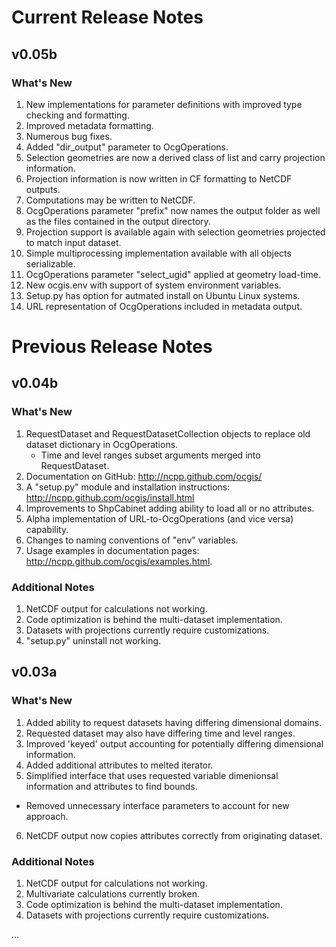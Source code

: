 # Current Release Notes #

## v0.05b ##

### What's New ###
1. New implementations for parameter definitions with improved type checking and formatting.
2. Improved metadata formatting.
3. Numerous bug fixes.
4. Added "dir_output" parameter to OcgOperations.
5. Selection geometries are now a derived class of list and carry projection information.
5. Projection information is now written in CF formatting to NetCDF outputs.
6. Computations may be written to NetCDF.
7. OcgOperations parameter "prefix" now names the output folder as well as the files contained in the output directory.
8. Projection support is available again with selection geometries projected to match input dataset.
9. Simple multiprocessing implementation available with all objects serializable.
10. OcgOperations parameter "select_ugid" applied at geometry load-time.
11. New ocgis.env with support of system environment variables.
12. Setup.py has option for autmated install on Ubuntu Linux systems.
13. URL representation of OcgOperations included in metadata output.

# Previous Release Notes #

## v0.04b ##

### What's New ###
1. RequestDataset and RequestDatasetCollection objects to replace old dataset dictionary in OcgOperations.
   * Time and level ranges subset arguments merged into RequestDataset.
2. Documentation on GitHub: http://ncpp.github.com/ocgis/
3. A "setup.py" module and installation instructions: http://ncpp.github.com/ocgis/install.html
4. Improvements to ShpCabinet adding ability to load all or no attributes.
5. Alpha implementation of URL-to-OcgOperations (and vice versa) capability.
6. Changes to naming conventions of "env" variables.
7. Usage examples in documentation pages: http://ncpp.github.com/ocgis/examples.html.

### Additional Notes ###
1. NetCDF output for calculations not working.
2. Code optimization is behind the multi-dataset implementation.
4. Datasets with projections currently require customizations.
5. "setup.py" uninstall not working.

## v0.03a ##

### What's New ###
1. Added ability to request datasets having differing dimensional domains.
2. Requested dataset may also have differing time and level ranges.
3. Improved 'keyed' output accounting for potentially differing dimensional information.
4. Added additional attributes to melted iterator.
5. Simplified interface that uses requested variable dimenionsal information and attributes to find bounds.
 * Removed unnecessary interface parameters to account for new approach.
6. NetCDF output now copies attributes correctly from originating dataset.

### Additional Notes ###
1. NetCDF output for calculations not working.
2. Multivariate calculations currently broken.
3. Code optimization is behind the multi-dataset implementation.
4. Datasets with projections currently require customizations.

...